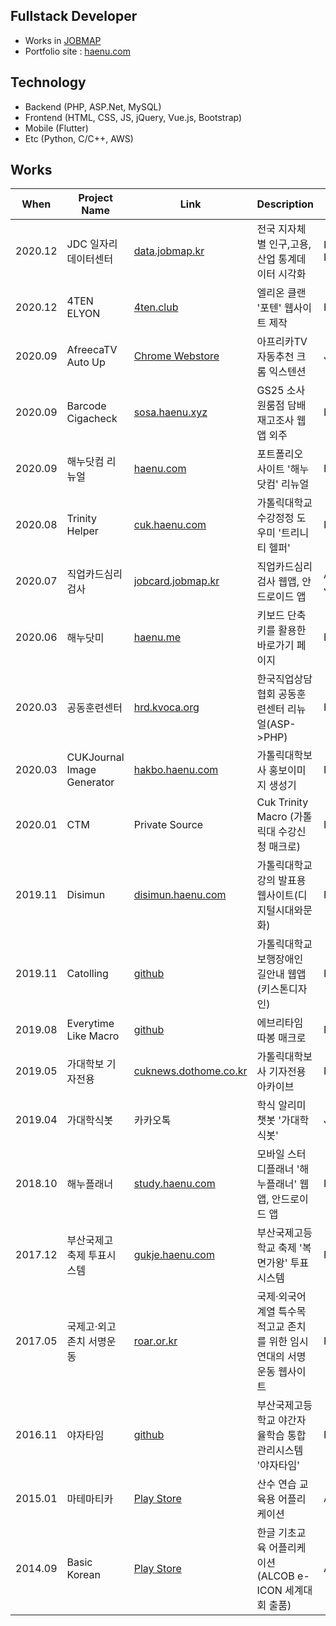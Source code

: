 ## Fullstack Developer
  - Works in [JOBMAP][jm]
  - Portfolio site : [haenu.com][haenu]

## Technology
  - Backend (PHP, ASP.Net, MySQL)
  - Frontend (HTML, CSS, JS, jQuery, Vue.js, Bootstrap)
  - Mobile (Flutter)
  - Etc (Python, C/C++, AWS)

## Works
|When|Project Name|Link|Description|Tech|
|---|---|---|---|---|
|2020.12|JDC 일자리데이터센터|[data.jobmap.kr][jdc]|전국 지자체별 인구,고용,산업 통계데이터 시각화|PHP(CodeIgniter3), Python(Flask)|
|2020.12|4TEN ELYON|[4ten.club][4ten]|엘리온 클랜 '포텐' 웹사이트 제작|PHP, CodeIgniter3|
|2020.09|AfreecaTV Auto Up|[Chrome Webstore][afc_au]|아프리카TV 자동추천 크롬 익스텐션|Javascript|
|2020.09|Barcode Cigacheck|[sosa.haenu.xyz][sosa]|GS25 소사원룸점 담배재고조사 웹앱 외주|PHP|
|2020.09|해누닷컴 리뉴얼|[haenu.com][haenu]|포트폴리오 사이트 '해누닷컴' 리뉴얼|HTML|
|2020.08|Trinity Helper|[cuk.haenu.com][trinity_helper]|가톨릭대학교 수강정정 도우미 '트리니티 헬퍼'|PHP, Python|
|2020.07|직업카드심리검사|[jobcard.jobmap.kr][jobcard]|직업카드심리검사 웹앱, 안드로이드 앱|ASP.Net, Java(Android)|
|2020.06|해누닷미|[haenu.me][haenume]|키보드 단축키를 활용한 바로가기 페이지|PHP|
|2020.03|공동훈련센터|[hrd.kvoca.org][hrdkvoca]|한국직업상담협회 공동훈련센터 리뉴얼(ASP->PHP)|PHP|
|2020.03|CUKJournal Image Generator|[hakbo.haenu.com][hakboimg]|가톨릭대학보사 홍보이미지 생성기|PHP, Python|
|2020.01|CTM|Private Source|Cuk Trinity Macro (가톨릭대 수강신청 매크로)|Python|
|2019.11|Disimun|[disimun.haenu.com][disimun]|가톨릭대학교 강의 발표용 웹사이트(디지털시대와문화)|PHP|
|2019.11|Catolling|[github][catolling]|가톨릭대학교 보행장애인 길안내 웹앱(키스톤디자인)|PHP|
|2019.08|Everytime Like Macro|[github][eta]|에브리타임 따봉 매크로|Python|
|2019.05|가대학보 기자전용|[cuknews.dothome.co.kr][cuknews]|가톨릭대학보사 기자전용 아카이브|PHP, GNUBOARD|
|2019.04|가대학식봇|카카오톡|학식 알리미 챗봇 '가대학식봇'|Javascript|
|2018.10|해누플래너|[study.haenu.com][hp]|모바일 스터디플래너 '해누플래너' 웹앱, 안드로이드 앱|PHP, AppInventor|
|2017.12|부산국제고 축제 투표시스템|[gukje.haenu.com][gukje]|부산국제고등학교 축제 '복면가왕' 투표 시스템|PHP|
|2017.05|국제고·외고 존치 서명운동|[roar.or.kr][roar]|국제·외국어계열 특수목적고교 존치를 위한 임시 연대의 서명운동 웹사이트|PHP|
|2016.11|야자타임|[github][yjtime]|부산국제고등학교 야간자율학습 통합관리시스템 '야자타임'|PHP|
|2015.01|마테마티카|[Play Store][mathematica]|산수 연습 교육용 어플리케이션|AS 3.0, Adobe Air|
|2014.09|Basic Korean|[Play Store][bk]|한글 기초교육 어플리케이션 (ALCOB e-ICON 세계대회 출품)|AS 3.0, Adobe Air|


[jm]: <http://jobmap.kr>
[haenu]: <https://haenu.com>
[4ten]: <https://4ten.haenu.com>
[trinity_helper]: <https://cuk.haenu.com>
[afc_au]: <https://chrome.google.com/webstore/detail/afreecatv-auto-up/dclegcffcilobhmapnmoekjecibgglcg?hl=ko&authuser=0>
[sosa]: <http://sosa.haenu.xyz>
[hrdkvoca]: <https://hrd.kvoca.org>
[jobcard]: <http://jobcard.jobmap.kr>
[disimun]: <https://disimun.haenu.com>
[catolling]: <https://github.com/dokdo2013/Catolling>
[hp]: <https://study.haenu.com>
[gukje]: <https://gukje.haenu.com>
[yjtime]: <https://github.com/dokdo2013/Yajatime>
[hakboimg]: <https://hakbo.haenu.com>
[cuknews]: <http://cuknews.dothome.co.kr>
[haenume]: <http://haenu.me>
[eta]: <https://github.com/dokdo2013/everytime-like-macro>
[mathematica]: <https://play.google.com/store/apps/details?id=air.sum.mathmatics>
[bk]: <https://play.google.com/store/apps/details?id=air.test01>
[roar]: <http://roar.or.kr>
[jdc]: <https://data.jobmap.kr>
